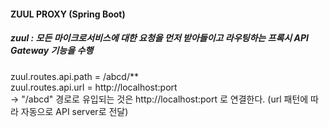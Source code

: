 ####  ZUUL PROXY (Spring Boot)<br>
##### zuul : 모든 마이크로서비스에 대한 요청을 먼저 받아들이고 라우팅하는 프록시 API Gateway 기능을 수행 <br>
zuul.routes.api.path = /abcd/** <br>
zuul.routes.api.url = http://localhost:port <br>
-> "/abcd" 경로로 유입되는 것은 http://localhost:port 로 연결한다. (url 패턴에 따라 자동으로 API server로 전달)
